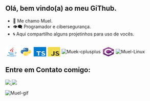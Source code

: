 ## Olá, bem vindo(a) ao meu GiThub.

- 🪪 Me chamo Muel.
- 👁️‍🗨️ Programador e cibersegurança.                                          
- 🌀 Aqui compartilho alguns projetinhos para uso de vocês. 

<div style="display: inline_block"><br>
  <img align="center" alt="Muel-java" height="30" width="40" src="https://raw.githubusercontent.com/devicons/devicon/master/icons/java/java-original.svg">
  <img align="center" alt="Muel-python" height="30" width="40" src="https://raw.githubusercontent.com/devicons/devicon/master/icons/python/python-original.svg">
  <img align="center" alt="Muel-types" height="30" width="40" src="https://raw.githubusercontent.com/devicons/devicon/master/icons/typescript/typescript-original.svg">
  <img align="center" alt="Muel-JavaS" height="30" width="40" src="https://raw.githubusercontent.com/devicons/devicon/master/icons/javascript/javascript-original.svg">
  <img align="center" alt="Muek-cplusplus" height="30" width="40" src="https://cdn.jsdelivr.net/gh/devicons/devicon@latest/icons/cplusplus/cplusplus-original.svg" />
  <img align="center" alt="Muel-Csharp" height="30" width="40" src="https://raw.githubusercontent.com/devicons/devicon/master/icons/csharp/csharp-original.svg"> 
  <img align="center" alt="Muel-Linux" height="30" width="40" src="https://cdn.jsdelivr.net/gh/devicons/devicon@latest/icons/archlinux/archlinux-original.svg">
  
  </div>

## Entre em Contato comigo:

<a href="https://instagram.com/mlz77k" target="_blank"><img src="https://img.shields.io/badge/-Instagram-%23E4405F?style=for-the-badge&logo=instagram&logoColor=white" target="_blank"></a><a href="https://x.com/mlz77k" target="_blank">
  <img src="https://img.shields.io/badge/-X-000000?style=for-the-badge&logo=x&logoColor=white" target="_blank">
</a>



<img align="" alt="Muel-gif" src="https://cdn.discordapp.com/attachments/1297081021593817132/1372007680058589194/IMG_1197.gif?ex=68253539&is=6823e3b9&hm=a9cb850467d965900b5858c44d49c6f50ac7fb9f80deb8c9188b3a1e4afbf4fe&">



 

